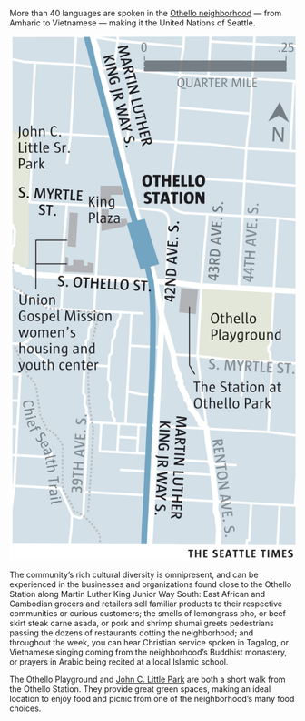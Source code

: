 <span class="dropcap">M</span>ore than 40 languages are spoken in the [Othello neighborhood](http://www.helloothello.com/) — from Amharic to Vietnamese — making it the United Nations of Seattle.

<aside class="map"><img src="./assets/maps/OthelloStation-c.jpg"></aside>
 
The community’s rich cultural diversity is omnipresent, and can be experienced in the businesses and organizations found close to the Othello Station along Martin Luther King Junior Way South: East African and Cambodian grocers and retailers sell familiar products to their respective communities or curious customers; the smells of lemongrass pho, or beef skirt steak carne asada, or pork and shrimp shumai greets pedestrians passing the dozens of restaurants dotting the neighborhood; and throughout the week, you can hear Christian service spoken in Tagalog, or Vietnamese singing coming from the neighborhood’s Buddhist monastery, or prayers in Arabic being recited at a local Islamic school.
 
The Othello Playground and [John C. Little Park](http://www.seattle.gov/parks/find/parks/john-c-little-sr-park) are both a short walk from the Othello Station. They provide great green spaces, making an ideal location to enjoy food and picnic from one of the neighborhood’s many food choices.